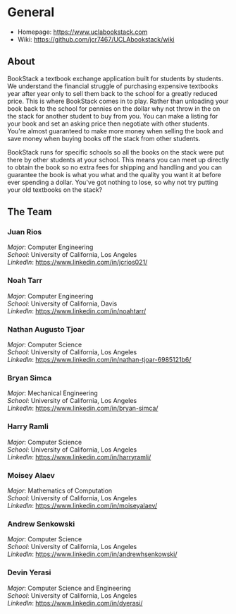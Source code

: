# General
* Homepage: https://www.uclabookstack.com
* Wiki: https://github.com/jcr7467/UCLAbookstack/wiki

## About
BookStack a textbook exchange application built for students by students. We understand the financial struggle of purchasing expensive textbooks year after year only to sell them back to the school for a greatly reduced price. This is where BookStack comes in to play. Rather than unloading your book back to the school for pennies on the dollar why not throw in the on the stack for another student to buy from you. You can make a listing for your book and set an asking price then negotiate with other students. You're almost guaranteed to make more money when selling the book and save money when buying books off the stack from other students.

BookStack runs for specific schools so all the books on the stack were put there by other students at your school. This means you can meet up directly to obtain the book so no extra fees for shipping and handling and you can guarantee the book is what you what and the quality you want it at before ever spending a dollar. You've got nothing to lose, so why not try putting your old textbooks on the stack?
  
## The Team  
### Juan Rios  
*Major*: Computer Engineering  
*School*: University of California, Los Angeles  
*LinkedIn*: https://www.linkedin.com/in/jcrios021/  
  
### Noah Tarr
*Major*: Computer Engineering  
*School*: University of California, Davis  
*LinkedIn*: https://www.linkedin.com/in/noahtarr/
  
### Nathan Augusto Tjoar  
*Major*: Computer Science  
*School*: University of California, Los Angeles  
*LinkedIn*: https://www.linkedin.com/in/nathan-tjoar-6985121b6/
  
### Bryan Simca  
*Major*: Mechanical Engineering  
*School*: University of California, Los Angeles  
*LinkedIn*: https://www.linkedin.com/in/bryan-simca/  
  
### Harry Ramli  
*Major*: Computer Science    
*School*: University of California, Los Angeles  
*LinkedIn*: https://www.linkedin.com/in/harryramli/  
  
### Moisey Alaev  
*Major*: Mathematics of Computation  
*School*: University of California, Los Angeles  
*LinkedIn*: https://www.linkedin.com/in/moiseyalaev/  
  
### Andrew Senkowski  
*Major*: Computer Science  
*School*: University of California, Los Angeles  
*LinkedIn*: https://www.linkedin.com/in/andrewhsenkowski/  
  
### Devin Yerasi  
*Major*: Computer Science and Engineering  
*School*: University of California, Los Angeles  
*LinkedIn*: https://www.linkedin.com/in/dyerasi/  
